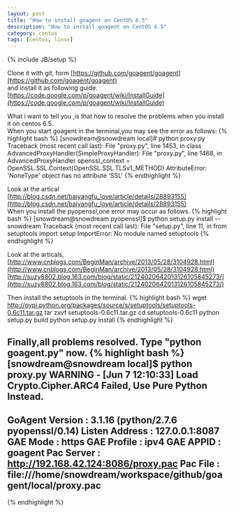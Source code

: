 ```yaml
---
layout: post
title: "How to install goagent on CentOS 6.5"
description: "How to install goagent on CentOS 6.5"
category: centos
tags: [centos, linux]
---
```

{% include JB/setup %}

Clone it with git, form [https://github.com/goagent/goagent](https://github.com/goagent/goagent)         
and install it as following guide.  [https://code.google.com/p/goagent/wiki/InstallGuide](https://code.google.com/p/goagent/wiki/InstallGuide)   
<!-- more -->
What i want to tell you ,is that how to resolve the problems when you install it on centos 6.5.           
When you start goagent in the terminal,you may see the error as follows:
{% highlight bash %}
[snowdream@snowdream local]# python proxy.py
Traceback (most recent call last):
  File "proxy.py", line 1453, in <module>
    class AdvancedProxyHandler(SimpleProxyHandler):
  File "proxy.py", line 1468, in AdvancedProxyHandler
    openssl_context = OpenSSL.SSL.Context(OpenSSL.SSL.TLSv1_METHOD)
AttributeError: 'NoneType' object has no attribute 'SSL'
{% endhighlight %}

Look at the artical [http://blog.csdn.net/baiyangfu_love/article/details/28893155](http://blog.csdn.net/baiyangfu_love/article/details/28893155)               
When you install the pyopenssl,one error may occur as follows.
{% highlight bash %}
[snowdream@snowdream pyopenssl]$  python setup.py install --snowdream
Traceback (most recent call last):
  File "setup.py", line 11, in <module>
    from setuptools import setup
ImportError: No module named setuptools
{% endhighlight %}

Look at the articals,[http://www.cnblogs.com/BeginMan/archive/2013/05/28/3104928.html](http://www.cnblogs.com/BeginMan/archive/2013/05/28/3104928.html)            
[http://suzy8802.blog.163.com/blog/static/2124020642013126105845273/](http://suzy8802.blog.163.com/blog/static/2124020642013126105845273/)

Then install the setuptools in the terminal.
{% highlight bash %}
wget http://pypi.python.org/packages/source/s/setuptools/setuptools-0.6c11.tar.gz
tar zxvf setuptools-0.6c11.tar.gz
cd setuptools-0.6c11
python setup.py build
python setup.py install
{% endhighlight %}

Finally,all problems resolved.
Type "python goagent.py" now.
{% highlight bash %}
[snowdream@snowdream local]$  python proxy.py
WARNING - [Jun  7 12:10:33] Load Crypto.Cipher.ARC4 Failed, Use Pure Python Instead.
------------------------------------------------------
GoAgent Version    : 3.1.16 (python/2.7.6 pyopenssl/0.14)
Listen Address     : 127.0.0.1:8087
GAE Mode           : https
GAE Profile        : ipv4
GAE APPID          : goagent
Pac Server         : http://192.168.42.124:8086/proxy.pac
Pac File           : file:///home/snowdream/workspace/github/goagent/local/proxy.pac
------------------------------------------------------
{% endhighlight %}


